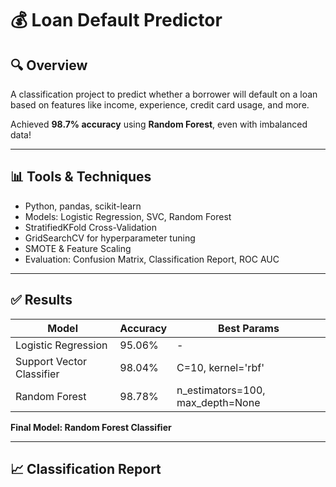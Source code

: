 # 💰 Loan Default Predictor

## 🔍 Overview
A classification project to predict whether a borrower will default on a loan based on features like income, experience, credit card usage, and more.

Achieved **98.7% accuracy** using **Random Forest**, even with imbalanced data!

---

## 📊 Tools & Techniques
- Python, pandas, scikit-learn
- Models: Logistic Regression, SVC, Random Forest
- StratifiedKFold Cross-Validation
- GridSearchCV for hyperparameter tuning
- SMOTE & Feature Scaling
- Evaluation: Confusion Matrix, Classification Report, ROC AUC

---

## ✅ Results

| Model                 | Accuracy | Best Params                      |
|----------------------|----------|----------------------------------|
| Logistic Regression  | 95.06%   | -                                |
| Support Vector Classifier | 98.04%   | C=10, kernel='rbf'               |
| Random Forest         | 98.78%   | n_estimators=100, max_depth=None |

**Final Model: Random Forest Classifier**

---

## 📈 Classification Report


